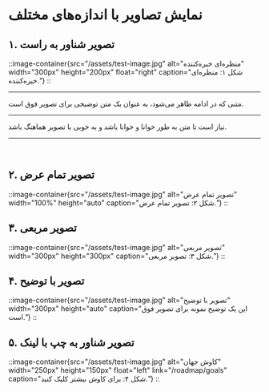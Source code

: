 # نمایش تصاویر با اندازه‌های مختلف

## ۱. تصویر شناور به راست

::image-container{src="/assets/test-image.jpg" alt="منظره‌ای خیره‌کننده" width="300px" height="200px" float="right" caption="شکل ۱: منظره‌ای خیره‌کننده."}
::

---

متنی که در ادامه ظاهر می‌شود، به عنوان یک متن توضیحی برای تصویر فوق است.

---

نیاز است تا متن به طور خوانا و خوانا باشد و به خوبی با تصویر هماهنگ باشد.

---

<br>

## ۲. تصویر تمام عرض

::image-container{src="/assets/test-image.jpg" alt="تصویر تمام عرض" width="100%" height="auto" caption="شکل ۲: تصویر تمام عرض."}
::

## ۳. تصویر مربعی

::image-container{src="/assets/test-image.jpg" alt="تصویر مربعی" width="300px" height="300px" caption="شکل ۳: تصویر مربعی."}
::

## ۴. تصویر با توضیح

::image-container{src="/assets/test-image.jpg" alt="تصویر با توضیح" width="300px" height="auto" caption="این یک توضیح نمونه برای تصویر فوق است."}
::

## ۵. تصویر شناور به چپ با لینک

::image-container{src="/assets/test-image.jpg" alt="کاوش جهان" width="250px" height="150px" float="left" link="/roadmap/goals" caption="شکل ۴: برای کاوش بیشتر کلیک کنید."}
::
